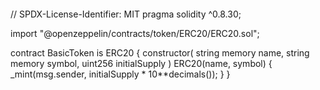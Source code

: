 ```
```
 // SPDX-License-Identifier: MIT
 pragma solidity ^0.8.30;

 import "@openzeppelin/contracts/token/ERC20/ERC20.sol";

 contract BasicToken is ERC20 {
     constructor(
         string memory name,
         string memory symbol,
         uint256 initialSupply
     ) ERC20(name, symbol) {
         _mint(msg.sender, initialSupply * 10**decimals());
     }
 }
```

